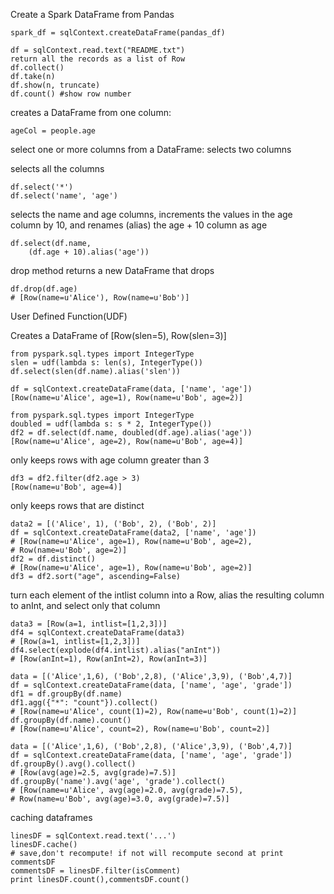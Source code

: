 Create a Spark DataFrame from Pandas
```
spark_df = sqlContext.createDataFrame(pandas_df)
```

```
df = sqlContext.read.text("README.txt")
return all the records as a list of Row
df.collect()
df.take(n)
df.show(n, truncate)
df.count() #show row number
```
creates a DataFrame from one column:

```
ageCol = people.age
```

select one or more columns from a DataFrame:
selects two columns

selects all the columns
```
df.select('*')
df.select('name', 'age')
```
selects the name and age columns,
increments the values in the age column by 10,
and renames (alias) the age + 10 column as age
```
df.select(df.name,
    (df.age + 10).alias('age'))
```
drop method returns a new DataFrame that drops
```
df.drop(df.age)
# [Row(name=u'Alice'), Row(name=u'Bob')]
```

User Defined Function(UDF)

Creates a DataFrame of [Row(slen=5), Row(slen=3)]
```
from pyspark.sql.types import IntegerType
slen = udf(lambda s: len(s), IntegerType())
df.select(slen(df.name).alias('slen'))

df = sqlContext.createDataFrame(data, ['name', 'age'])
[Row(name=u'Alice', age=1), Row(name=u'Bob', age=2)]

from pyspark.sql.types import IntegerType
doubled = udf(lambda s: s * 2, IntegerType())
df2 = df.select(df.name, doubled(df.age).alias('age'))
[Row(name=u'Alice', age=2), Row(name=u'Bob', age=4)]
```

only keeps rows with age column greater than 3
```
df3 = df2.filter(df2.age > 3)
[Row(name=u'Bob', age=4)]
```

only keeps rows that are distinct
```
data2 = [('Alice', 1), ('Bob', 2), ('Bob', 2)]
df = sqlContext.createDataFrame(data2, ['name', 'age'])
# [Row(name=u'Alice', age=1), Row(name=u'Bob', age=2),
# Row(name=u'Bob', age=2)]
df2 = df.distinct()
# [Row(name=u'Alice', age=1), Row(name=u'Bob', age=2)]
df3 = df2.sort("age", ascending=False)
```
turn each element of the intlist column into a Row, alias the resulting
column to anInt, and select only that column
```
data3 = [Row(a=1, intlist=[1,2,3])]
df4 = sqlContext.createDataFrame(data3)
# [Row(a=1, intlist=[1,2,3])]
df4.select(explode(df4.intlist).alias("anInt"))
# [Row(anInt=1), Row(anInt=2), Row(anInt=3)]

data = [('Alice',1,6), ('Bob',2,8), ('Alice',3,9), ('Bob',4,7)]
df = sqlContext.createDataFrame(data, ['name', 'age', 'grade'])
df1 = df.groupBy(df.name)
df1.agg({"*": "count"}).collect()
# [Row(name=u'Alice', count(1)=2), Row(name=u'Bob', count(1)=2)]
df.groupBy(df.name).count()
# [Row(name=u'Alice', count=2), Row(name=u'Bob', count=2)]

data = [('Alice',1,6), ('Bob',2,8), ('Alice',3,9), ('Bob',4,7)]
df = sqlContext.createDataFrame(data, ['name', 'age', 'grade'])
df.groupBy().avg().collect()
# [Row(avg(age)=2.5, avg(grade)=7.5)]
df.groupBy('name').avg('age', 'grade').collect()
# [Row(name=u'Alice', avg(age)=2.0, avg(grade)=7.5),
# Row(name=u'Bob', avg(age)=3.0, avg(grade)=7.5)]
```

caching dataframes

```
linesDF = sqlContext.read.text('...')
linesDF.cache()
# save,don't recompute! if not will recompute second at print commentsDF
commentsDF = linesDF.filter(isComment)
print linesDF.count(),commentsDF.count()
```